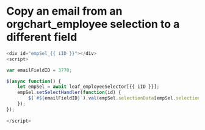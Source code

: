 # Copy an email from an orgchart_employee selection to a different field

```js
<div id="empSel_{{ iID }}"></div>
<script>

var emailFieldID = 3770;

$(async function() {
	let empSel = await leaf_employeeSelector[{{ iID }}];
	empSel.setSelectHandler(function(id) {
		$(`#${emailFieldID}`).val(empSel.selectionData[empSel.selection].data[6].data);
  	});
});
  
</script>
```
